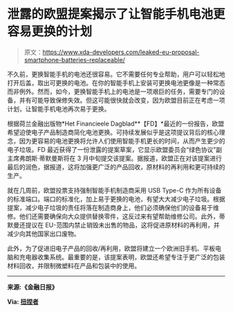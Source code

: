 # 泄露的欧盟提案揭示了让智能手机电池更容易更换的计划

> 原文：<https://www.xda-developers.com/leaked-eu-proposal-smartphone-batteries-replaceable/>

不久前，更换智能手机的电池还很容易。它不需要任何专业帮助，用户可以轻松地打开后盖，取出可更换的电池。在你的智能手机上安装可更换电池更像是一种常态而非例外。然而，如今，更换智能手机上的电池是一项艰巨的任务，需要专门的设备，并有可能导致保修失效。但这可能很快就会改变，因为欧盟目前正在考虑一项计划，让智能手机电池再次易于更换。

根据荷兰金融出版物*Het Financieele Dagblad**【FD】*最近的一份报告，欧盟希望迫使电子产品制造商简化电池更换。可持续发展似乎是这项提议背后的核心理念，因为更容易的电池更换将允许人们使用智能手机更长的时间，从而产生更少的电子垃圾。FD 最近获得了一份泄露的提案草案，它显示欧盟委员会“绿色协议”副主席弗朗斯·蒂默曼斯将在 3 月中旬提交该提案。据报道，欧盟正在对该提案进行最后的润色，据报道，这将加强更广泛的产品回收，原材料的再利用和更可持续的生产。

就在几周前，欧盟投票支持强制智能手机制造商采用 USB Type-C 作为所有设备的标准端口。端口的标准化，加上易于更换的电池，有望大大减少电子垃圾。根据提案，减少电子垃圾的责任将落在制造商身上，他们必须确保他们的设备易于维修。他们还需要确保向大众提供替换零件，这反过来有望帮助维修公司。此外，蒂默曼还提议在 EU-范围内禁止销毁未出售的物品，这将促进原材料的再利用，并减少向其他国家出口废物。

此外，为了促进旧电子产品的回收/再利用，欧盟将建立一个欧洲旧手机、平板电脑和充电器收集系统。最重要的是，该提案表明，欧盟还希望专注于更广泛的包装材料回收，并限制微塑料在产品和包装中的使用。

* * *

**来源:《金融日报》**

**Via: [扭捏者](https://tweakers.net/nieuws/163786/europese-commissie-wil-vervangbare-accu-bij-elektronica-afdwingen.html)**